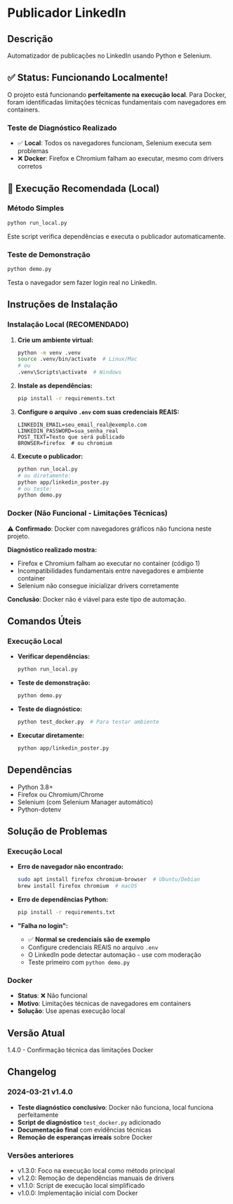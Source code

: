 # Publicador LinkedIn

## Descrição
Automatizador de publicações no LinkedIn usando Python e Selenium.

## ✅ Status: Funcionando Localmente!

O projeto está funcionando **perfeitamente na execução local**. Para Docker, foram identificadas limitações técnicas fundamentais com navegadores em containers.

### Teste de Diagnóstico Realizado
- ✅ **Local**: Todos os navegadores funcionam, Selenium executa sem problemas
- ❌ **Docker**: Firefox e Chromium falham ao executar, mesmo com drivers corretos

## 🚀 Execução Recomendada (Local)

### Método Simples
```bash
python run_local.py
```
Este script verifica dependências e executa o publicador automaticamente.

### Teste de Demonstração
```bash
python demo.py
```
Testa o navegador sem fazer login real no LinkedIn.

## Instruções de Instalação

### Instalação Local (RECOMENDADO)

1. **Crie um ambiente virtual:**
   ```bash
   python -m venv .venv
   source .venv/bin/activate  # Linux/Mac
   # ou
   .venv\Scripts\activate  # Windows
   ```

2. **Instale as dependências:**
   ```bash
   pip install -r requirements.txt
   ```

3. **Configure o arquivo `.env` com suas credenciais REAIS:**
   ```
   LINKEDIN_EMAIL=seu_email_real@exemplo.com
   LINKEDIN_PASSWORD=sua_senha_real
   POST_TEXT=Texto que será publicado
   BROWSER=firefox  # ou chromium
   ```

4. **Execute o publicador:**
   ```bash
   python run_local.py
   # ou diretamente:
   python app/linkedin_poster.py
   # ou teste:
   python demo.py
   ```

### Docker (Não Funcional - Limitações Técnicas)

⚠️ **Confirmado**: Docker com navegadores gráficos não funciona neste projeto.

**Diagnóstico realizado mostra:**
- Firefox e Chromium falham ao executar no container (código 1)
- Incompatibilidades fundamentais entre navegadores e ambiente container
- Selenium não consegue inicializar drivers corretamente

**Conclusão**: Docker não é viável para este tipo de automação.

## Comandos Úteis

### Execução Local
- **Verificar dependências:**
  ```bash
  python run_local.py
  ```

- **Teste de demonstração:**
  ```bash
  python demo.py
  ```

- **Teste de diagnóstico:**
  ```bash
  python test_docker.py  # Para testar ambiente
  ```

- **Executar diretamente:**
  ```bash
  python app/linkedin_poster.py
  ```

## Dependências
- Python 3.8+
- Firefox ou Chromium/Chrome
- Selenium (com Selenium Manager automático)
- Python-dotenv

## Solução de Problemas

### Execução Local
- **Erro de navegador não encontrado:**
  ```bash
  sudo apt install firefox chromium-browser  # Ubuntu/Debian
  brew install firefox chromium  # macOS
  ```

- **Erro de dependências Python:**
  ```bash
  pip install -r requirements.txt
  ```

- **"Falha no login":**
  - ✅ **Normal se credenciais são de exemplo**
  - Configure credenciais REAIS no arquivo `.env`
  - O LinkedIn pode detectar automação - use com moderação
  - Teste primeiro com `python demo.py`

### Docker 
- **Status**: ❌ Não funcional
- **Motivo**: Limitações técnicas de navegadores em containers
- **Solução**: Use apenas execução local

## Versão Atual
1.4.0 - Confirmação técnica das limitações Docker

## Changelog
### 2024-03-21 v1.4.0
- **Teste diagnóstico conclusivo**: Docker não funciona, local funciona perfeitamente
- **Script de diagnóstico** `test_docker.py` adicionado
- **Documentação final** com evidências técnicas
- **Remoção de esperanças irreais** sobre Docker

### Versões anteriores
- v1.3.0: Foco na execução local como método principal
- v1.2.0: Remoção de dependências manuais de drivers
- v1.1.0: Script de execução local simplificado
- v1.0.0: Implementação inicial com Docker

